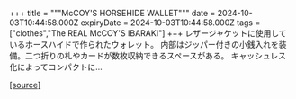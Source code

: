 +++
title = """McCOY'S HORSEHIDE WALLET"""
date = 2024-10-03T10:44:58.000Z
expiryDate = 2024-10-03T10:44:58.000Z
tags = ["clothes","The REAL McCOY'S IBARAKI"]
+++
レザージャケットに使用しているホースハイドで作られたウォレット。 内部はジッパー付きの小銭入れを装備。二つ折りの札やカードが数枚収納できるスペースがある。 キャッシュレス化によってコンパクトに...

[[source]](https://the-realmccoys.ocnk.net/product/614)

